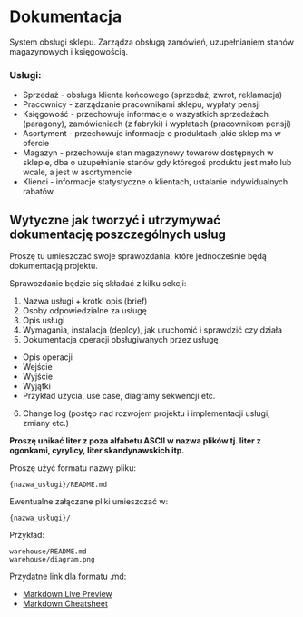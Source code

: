 # Dokumentacja

System obsługi sklepu. Zarządza obsługą zamówień, uzupełnianiem stanów magazynowych i księgowością.

### Usługi:

* Sprzedaż - obsługa klienta końcowego (sprzedaż, zwrot, reklamacja)
* Pracownicy - zarządzanie pracownikami sklepu, wypłaty pensji
* Księgowość - przechowuje informacje o wszystkich sprzedażach (paragony), zamówieniach (z fabryki) i wypłatach (pracownikom pensji)
* Asortyment - przechowuje informacje o produktach jakie sklep ma w ofercie
* Magazyn - przechowuje stan magazynowy towarów dostępnych w sklepie, dba o uzupełnianie stanów gdy któregoś produktu jest mało lub wcale, a jest w asortymencie
* Klienci - informacje statystyczne o klientach, ustalanie indywidualnych rabatów

## Wytyczne jak tworzyć i utrzymywać dokumentację poszczególnych usług
Proszę tu umieszczać swoje sprawozdania, które jednocześnie będą dokumentacją projektu.

Sprawozdanie będzie się składać z kilku sekcji:

1. Nazwa usługi + krótki opis (brief)
2. Osoby odpowiedzialne za usługę
3. Opis usługi
4. Wymagania, instalacja (deploy), jak uruchomić i sprawdzić czy działa
5. Dokumentacja operacji obsługiwanych przez usługę
 + Opis operacji
 + Wejście
 + Wyjście
 + Wyjątki
 + Przykład użycia, use case, diagramy sekwencji etc.
6. Change log (postęp nad rozwojem projektu i implementacji usługi, zmiany etc.)

**Proszę unikać liter z poza alfabetu ASCII w nazwa plików tj. liter z ogonkami, cyrylicy, liter skandynawskich itp.**

Proszę użyć formatu nazwy pliku:

    {nazwa_usługi}/README.md

Ewentualne załączane pliki umieszczać w:

    {nazwa_usługi}/

Przykład:

    warehouse/README.md
    warehouse/diagram.png


Przydatne link dla formatu .md:

* [Markdown Live Preview](http://markdownlivepreview.com/)
* [Markdown Cheatsheet](https://github.com/adam-p/markdown-here/wiki/Markdown-Cheatsheet)
